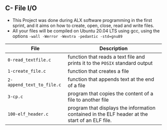 ## C- File I/O

* This Project was done during ALX software programming in the first sprint, and it aims on how
to create, open, close, read and write files.
* All your files will be compiled on Ubuntu 20.04 LTS using gcc, using the options `-wall -Werror -Wextra -pedantic -std=gnu89`

|File                       |    Description                                                                                        |
|---------------------------|-------------------------------------------------------------------------------------------------------|
| `0-read_textfile.c`       |        function that reads a text file and prints it to the `POSIX` standard output                   |
| `1-create_file.c`         |        function that  creates a file                                                                  |
| `2-append_text_to_file.c` |        function that appends text at the end of a file                                                |
| `3-cp.c`                  |        program that copies the content of a file to another file                                      |
| `100-elf_header.c`        |        program that displays the information contained in the ELF header at the start of an ELF file. |
